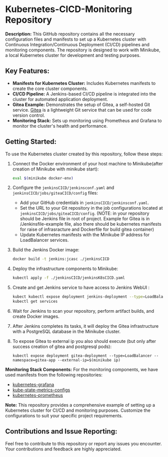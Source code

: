 # Kubernetes-CICD-Monitoring Repository

**Description:**
This GitHub repository contains all the necessary configuration files and manifests to set up a Kubernetes cluster with Continuous Integration/Continuous Deployment (CI/CD) pipelines and monitoring components. The repository is designed to work with Minikube, a local Kubernetes cluster for development and testing purposes.

## Key Features:

- **Manifests for Kubernetes Cluster:** Includes Kubernetes manifests to create the core cluster components.
- **CI/CD Pipeline:** A Jenkins-based CI/CD pipeline is integrated into the cluster for automated application deployment.
- **Gitea Example:** Demonstrates the setup of Gitea, a self-hosted Git service. [Gitea](https://github.com/go-gitea/gitea) is a lightweight Git service that can be used for code version control.
- **Monitoring Stack:** Sets up monitoring using Prometheus and Grafana to monitor the cluster's health and performance.

## Getting Started:

To use the Kubernetes cluster created by this repository, follow these steps:

1. Connect the Docker environment of your host machine to Minikube(after creation of Minikube with minikube start):

   ```bash
   eval $(minikube docker-env)
   ```
2. Configure the `jenkinsCICD/jenkinsconf.yaml` and `jenkinsCICD/jobs/giteaCICD/config` files:

   - Add your GitHub credentials in `jenkinsCICD/jenkinsconf.yaml`.
   - Set the URL to your Git repository in the job configurations located at `jenkinsCICD/jobs/giteaCICD/config`.
     (NOTE: in your repository should be Jenkins file in root of project. Example for Gitea is in /Jenkinsfile-example file, also there should be kubernetes manifests for raise of infrasracture and Dockerfile for build gitea container)
   - Update Kubernetes manifests with the Minikube IP address for LoadBalancer services.
3. Build the Jenkins Docker image:

   ```bash
   docker build -t jenkins:jcasc ./jenkinsCICD
   ```
4. Deploy the infrastructure components to Minikube:

   ```bash
   kubectl apply -f ./jenkinsCICD/jenkinsK8sCICD.yaml
   ```
5. Create and get Jenkins service to have access to Jenkins WebUI :

   ```bash
   kubect kubectl expose deployment jenkins-deployment --type=LoadBalancer --external-ip=$(minikube ip)
   kubectl get services
   ```
6. Wait for Jenkins to scan your repository, perform artifact builds, and create Docker images.
7. After Jenkins completes its tasks, it will deploy the Gitea infrastructure with a PostgreSQL database in the Minikube cluster.
8. To expose Gitea to external ip you also should execute (but only after success creation of gitea and postgresql pods):

   ```
   kubectl expose deployment gitea-deployment --type=LoadBalancer --namespace=gitea-app --external-ip=$(minikube ip)
   ```

**Monitoring Stack Components:**
For the monitoring components, we have used manifests from the following repositories:

- [kubernetes-grafana](https://github.com/bibinwilson/kubernetes-grafana)
- [kube-state-metrics-configs](https://github.com/devopscube/kube-state-metrics-configs)
- [kubernetes-prometheus](https://github.com/techiescamp/kubernetes-prometheus)

**Note:** This repository provides a comprehensive example of setting up a Kubernetes cluster for CI/CD and monitoring purposes. Customize the configurations to suit your specific project requirements.

## Contributions and Issue Reporting:

Feel free to contribute to this repository or report any issues you encounter. Your contributions and feedback are highly appreciated.

